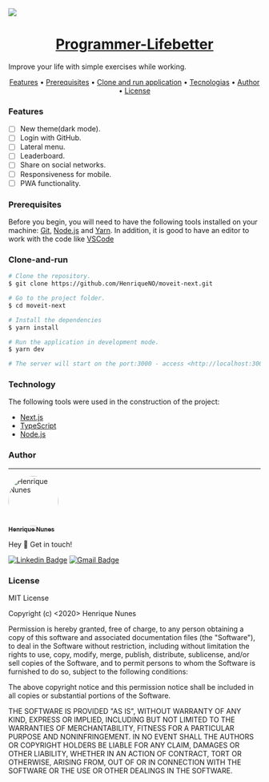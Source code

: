 <img src="https://img.shields.io/static/v1?label=Readme&message=Programmer-Lifebetter&color=7159c1&?style=for-the-badge&logo=ghost"/>

<h1 align="center">
  <a href="https://programmer-lifebetter.vercel.app/">Programmer-Lifebetter</a>
</h1>
<p aling="center">Improve your life with simple exercises while working.</p>

<p align="center">
 <a href="#Features">Features</a> •
 <a href="#Prerequisites">Prerequisites</a> • 
 <a href="#Clone-and-run">Clone and run application</a> • 
 <a href="#Technology">Tecnologias</a> • 
 <a href="#Author">Author</a> •
 <a href="#license">License</a>
</p>

### Features

- [ ] New theme(dark mode).
- [ ] Login with GitHub.
- [ ] Lateral menu.
- [ ] Leaderboard.
- [ ] Share on social networks.
- [ ] Responsiveness for mobile.
- [ ] PWA functionality.

### Prerequisites

 Before you begin, you will need to have the following tools installed on your machine:
[Git](https://git-scm.com), [Node.js](https://nodejs.org) and [Yarn](https://yarnpkg.com/getting-started).
In addition, it is good to have an editor to work with the code like [VSCode](https://code.visualstudio.com/)

### Clone-and-run

```bash
# Clone the repository.
$ git clone https://github.com/HenriqueNO/moveit-next.git

# Go to the project folder.
$ cd moveit-next

# Install the dependencies
$ yarn install

# Run the application in development mode.
$ yarn dev

# The server will start on the port:3000 - access <http://localhost:3000>
```

### Technology


The following tools were used in the construction of the project:

- [Next.js](https://nextjs.org/)
- [TypeScript](https://www.typescriptlang.org/)
- [Node.js](https://nodejs.org/en/)


### Author
---

<a href="https://github.com/HenriqueNO">
 <img style="border-radius: 50%;" src="https://github.com/HenriqueNO.png" width="100px;" alt="Henrique Nunes"/>
 <br />
 <sub><b>Henrique Nunes</b></sub></a>


Hey 👋 Get in touch!

[![Linkedin Badge](https://img.shields.io/badge/-Henrique%20Nunes-blue?style=flat-square&logo=Linkedin&logoColor=white&link=https://www.linkedin.com/in/henrique-nunes-30291b184/)](https://www.linkedin.com/in/henrique-nunes-30291b184/)
[![Gmail Badge](https://img.shields.io/badge/-henrique.nunes478@gmail.com-c14438?style=flat-square&logo=Gmail&logoColor=white&link=mailto:henrique.nunes478@gmail.com)](mailto:henrique.nunes478@gmail.com)

### License

MIT License

Copyright (c) <2020> Henrique Nunes

Permission is hereby granted, free of charge, to any person obtaining a copy
of this software and associated documentation files (the "Software"), to deal
in the Software without restriction, including without limitation the rights
to use, copy, modify, merge, publish, distribute, sublicense, and/or sell
copies of the Software, and to permit persons to whom the Software is
furnished to do so, subject to the following conditions:

The above copyright notice and this permission notice shall be included in all
copies or substantial portions of the Software.

THE SOFTWARE IS PROVIDED "AS IS", WITHOUT WARRANTY OF ANY KIND, EXPRESS OR
IMPLIED, INCLUDING BUT NOT LIMITED TO THE WARRANTIES OF MERCHANTABILITY,
FITNESS FOR A PARTICULAR PURPOSE AND NONINFRINGEMENT. IN NO EVENT SHALL THE
AUTHORS OR COPYRIGHT HOLDERS BE LIABLE FOR ANY CLAIM, DAMAGES OR OTHER
LIABILITY, WHETHER IN AN ACTION OF CONTRACT, TORT OR OTHERWISE, ARISING FROM,
OUT OF OR IN CONNECTION WITH THE SOFTWARE OR THE USE OR OTHER DEALINGS IN THE
SOFTWARE.
